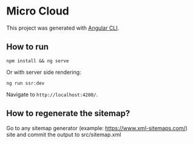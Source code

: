 # Micro Cloud

This project was generated with [Angular CLI](https://github.com/angular/angular-cli).

## How to run

```
npm install && ng serve
```

Or with server side rendering:

```
ng run ssr:dev
```

Navigate to `http://localhost:4200/`.

## How to regenerate the sitemap?

Go to any sitemap generator (example: https://www.xml-sitemaps.com/) site and commit the output to src/sitemap.xml